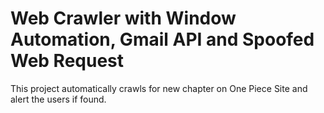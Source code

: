 # Web Crawler with Window Automation, Gmail API and Spoofed Web Request
 This project automatically crawls for new chapter on One Piece Site and alert the users if found. 
